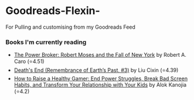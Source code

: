 # Goodreads-Flexin-
For Pulling and customising from my Goodreads Feed

### Books I'm currently reading
<!-- GOODREADS-LIST:START -->
- [The Power Broker: Robert Moses and the Fall of New York](https://www.goodreads.com/review/show/4658526674?utm_medium=api&utm_source=rss) by Robert A. Caro (⭐️4.51)
- [Death's End (Remembrance of Earth’s Past, #3)](https://www.goodreads.com/review/show/7636739371?utm_medium=api&utm_source=rss) by Liu Cixin (⭐️4.39)
- [How to Raise a Healthy Gamer: End Power Struggles, Break Bad Screen Habits, and Transform Your Relationship with Your Kids](https://www.goodreads.com/review/show/6338590986?utm_medium=api&utm_source=rss) by Alok Kanojia (⭐️4.2)
<!-- GOODREADS-LIST:END -->
